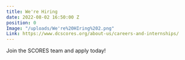 ```yaml
---
title: We're Hiring
date: 2022-08-02 16:50:00 Z
position: 0
Image: "/uploads/We're%20HIring%202.png"
Link: https://www.dcscores.org/about-us/careers-and-internships/
---
```


Join the SCORES team and apply today!